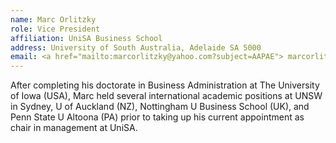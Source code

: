 ```yaml
---
name: Marc Orlitzky
role: Vice President
affiliation: UniSA Business School 
address: University of South Australia, Adelaide SA 5000  
email: <a href="mailto:marcorlitzky@yahoo.com?subject=AAPAE"> marcorlitzky@yahoo.com </a>
---
```


After completing his doctorate in Business Administration at The University of Iowa (USA), Marc held several international academic positions at UNSW in Sydney, U of Auckland (NZ), Nottingham U Business School (UK), and Penn State U Altoona (PA) prior to taking up his current appointment as chair in management at UniSA.

